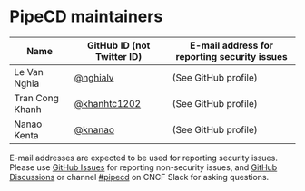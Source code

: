 # PipeCD maintainers

| Name            | GitHub ID (not Twitter ID)                       | E-mail address for reporting security issues |
|-----------------|--------------------------------------------------|----------------------------------------------|
| Le Van Nghia    | [@nghialv](https://github.com/nghialv)       | (See GitHub profile)                         |
| Tran Cong Khanh | [@khanhtc1202](https://github.com/khanhtc1202)   | (See GitHub profile)                         |
| Nanao Kenta     | [@knanao](https://github.com/knanao)             | (See GitHub profile)                         |


E-mail addresses are expected to be used for reporting security issues.
Please use [GitHub Issues](https://github.com/pipe-cd/pipecd/issues) for reporting non-security issues,
and [GitHub Discussions](https://github.com/pipe-cd/pipecd/discussions) or channel [#pipecd](https://cloud-native.slack.com/archives/C01B27F9T0X) on CNCF Slack for asking questions.
